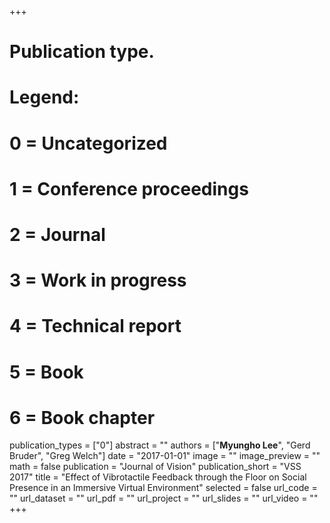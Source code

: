+++
# Publication type.
# Legend:
# 0 = Uncategorized
# 1 = Conference proceedings
# 2 = Journal
# 3 = Work in progress
# 4 = Technical report
# 5 = Book
# 6 = Book chapter
publication_types = ["0"]
abstract = ""
authors = ["**Myungho Lee**", "Gerd Bruder", "Greg Welch"]
date = "2017-01-01"
image = ""
image_preview = ""
math = false
publication = "Journal of Vision"
publication_short = "VSS 2017"
title = "Effect of Vibrotactile Feedback through the Floor on Social Presence in an Immersive Virtual Environment"
selected = false
url_code = ""
url_dataset = ""
url_pdf = ""
url_project = ""
url_slides = ""
url_video = ""
+++
